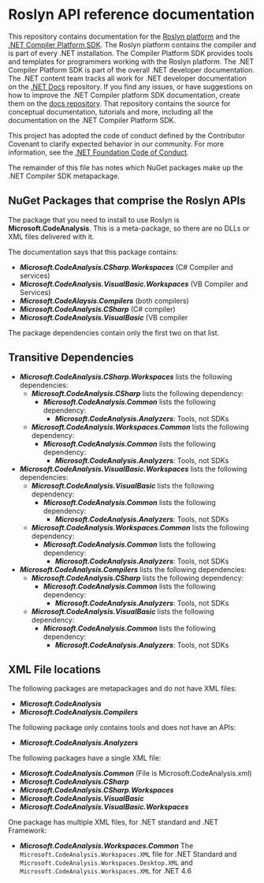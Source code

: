 # Roslyn API reference documentation

This repository contains documentation for the
[Roslyn platform](https://github.com/dotnet/roslyn) and the
[.NET Compiler Platform SDK](https://github.com/dotnet/roslyn-sdk). The
Roslyn platform contains the compiler and is part of every .NET installation.
The Compiler Platform SDK provides tools and templates for programmers working
with the Roslyn platform. The .NET Compiler
Platform SDK is part of the overall .NET developer documentation.
The .NET content team tracks all work for .NET developer documentation
on the [.NET Docs](https://github.com/dotnet/docs) repository. If you find
any issues, or have suggestions on how to improve the .NET Compiler platform
SDK documentation, create them on the [docs repository](https://github.com/dotnet/docs/issues).
That repository contains the source for conceptual documentation, tutorials and more,
including all the documentation on the .NET Compiler Platform SDK.

This project has adopted the code of conduct defined by the Contributor Covenant to clarify expected behavior in our community. For more information, see the [.NET Foundation Code of Conduct](https://dotnetfoundation.org/code-of-conduct).

The remainder of this file has notes which NuGet packages make up the
.NET Compiler SDK metapackage.

## NuGet Packages that comprise the Roslyn APIs

The package that you need to install to use Roslyn is
**Microsoft.CodeAnalysis**.  This is a meta-package, so
there are no DLLs or XML files delivered with it.

The documentation says that this package contains:

- ***Microsoft.CodeAnalysis.CSharp.Workspaces*** (C# Compiler and services)
- ***Microsoft.CodeAnalysis.VisualBasic.Workspaces*** (VB Compiler and Services)
- ***Microsoft.CodeAlaysis.Compilers*** (both compilers)
- ***Microsoft.CodeAnalysis.CSharp*** (C# compiler)
- ***Microsoft.CodeAnalysis.VisualBasic*** (VB compiler

The package dependencies contain only the first two on that list.

## Transitive Dependencies

- ***Microsoft.CodeAnalysis.CSharp.Workspaces*** lists the following dependencies:
  - ***Microsoft.CodeAnalysis.CSharp*** lists the following dependency:
    - ***Microsoft.CodeAnalysis.Common*** lists the following dependency:
      - ***Microsoft.CodeAnalysis.Analyzers***: Tools, not SDKs
  - ***Microsoft.CodeAnalysis.Workspaces.Common*** lists the following dependency:
    - ***Microsoft.CodeAnalysis.Common*** lists the following dependency:
      - ***Microsoft.CodeAnalysis.Analyzers***: Tools, not SDKs
- ***Microsoft.CodeAnalysis.VisualBasic.Workspaces*** lists the following dependencies:
  - ***Microsoft.CodeAnalysis.VisualBasic*** lists the following dependency:
    - ***Microsoft.CodeAnalysis.Common*** lists the following dependency:
      - ***Microsoft.CodeAnalysis.Analyzers***: Tools, not SDKs
  - ***Microsoft.CodeAnalysis.Workspaces.Common*** lists the following dependency:
    - ***Microsoft.CodeAnalysis.Common*** lists the following dependency:
      - ***Microsoft.CodeAnalysis.Analyzers***: Tools, not SDKs
- ***Microsoft.CodeAnalysis.Compilers*** lists the following dependencies:
  - ***Microsoft.CodeAnalysis.CSharp*** lists the following dependency:
    - ***Microsoft.CodeAnalysis.Common*** lists the following dependency:
      - ***Microsoft.CodeAnalysis.Analyzers***: Tools, not SDKs
  - ***Microsoft.CodeAnalysis.VisualBasic*** lists the following dependency:
    - ***Microsoft.CodeAnalysis.Common*** lists the following dependency:
      - ***Microsoft.CodeAnalysis.Analyzers***: Tools, not SDKs

## XML File locations

The following packages are metapackages and do not have XML files:

- ***Microsoft.CodeAnalysis***
- ***Microsoft.CodeAnalysis.Compilers***

The following package only contains tools and does not have an APIs:

- ***Microsoft.CodeAnalysis.Analyzers***

The following packages have a single XML file:

- ***Microsoft.CodeAnalysis.Common*** (File is Microsoft.CodeAnalysis.xml)
- ***Microsoft.CodeAnalysis.CSharp***
- ***Microsoft.CodeAnalysis.CSharp.Workspaces***
- ***Microsoft.CodeAnalysis.VisualBasic***
- ***Microsoft.CodeAnalysis.VisualBasic.Workspaces***

One package has multiple XML files, for .NET standard and .NET Framework:

- ***Microsoft.CodeAnalysis.Workspaces.Common***
The `Microsoft.CodeAnalysis.Workspaces.XML` file for .NET Standard and
`Microsoft.CodeAnalysis.Workspaces.Desktop.XML` and `Microsoft.CodeAnalysis.Workspaces.XML` for .NET 4.6

